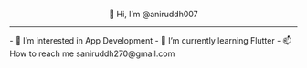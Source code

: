 <p align = "center"> 👋 Hi, I’m @aniruddh007 </p>
<hr height = "1">
- 👀 I’m interested in App Development
- 🌱 I’m currently learning Flutter
- 📫 How to reach me saniruddh270@gmail.com



<!---
aniruddh007/aniruddh007 is a ✨ special ✨ repository because its `README.md` (this file) appears on your GitHub profile.
You can click the Preview link to take a look at your changes.
--->
